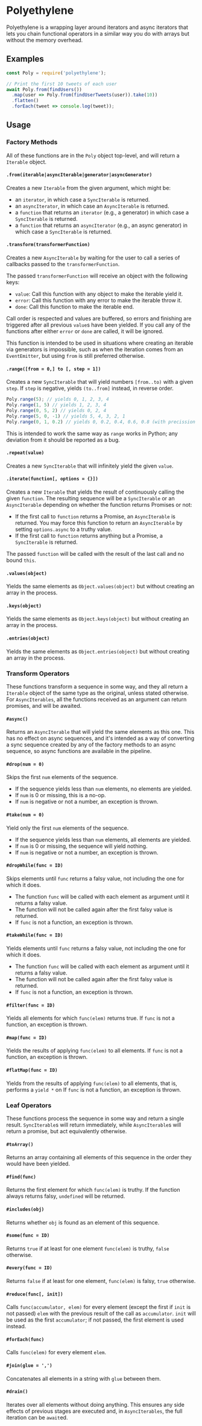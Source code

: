 # Polyethylene

Polyethylene is a wrapping layer around iterators and async iterators that lets you chain
functional operators in a similar way you do with arrays but without the memory overhead.


## Examples

```javascript
const Poly = require('polyethylene');

// Print the first 10 tweets of each user
await Poly.from(findUsers())
  .map(user => Poly.from(findUserTweets(user)).take(10))
  .flatten()
  .forEach(tweet => console.log(tweet));
```

## Usage

### Factory Methods

All of these functions are in the `Poly` object top-level, and will return a `Iterable` object.

#### `.from(iterable|asyncIterable|generator|asyncGenerator)`

Creates a new `Iterable` from the given argument, which might be:

  - an `iterator`, in which case a `SyncIterable` is returned.
  - an `asyncIterator`, in which case an `AsyncIterable` is returned.
  - a `function` that returns an `iterator` (e.g., a generator) in which case a `SyncIterable` is returned.
  - a `function` that returns an `asyncIterator` (e.g., an async generator) in which case a `SyncIterable` is returned.

#### `.transform(transformerFunction)`

Creates a new `AsyncIterable` by waiting for the user to call a series of callbacks passed to the `transformerFunction`.

The passed `transformerFunction` will receive an object with the following keys:

  - `value`: Call this function with any object to make the iterable yield it.
  - `error`: Call this function with any error to make the iterable throw it.
  - `done`: Call this function to make the iterable end.

Call order is respected and values are buffered, so errors and finishing are triggered after all
previous `value`s have been yielded.  If you call any of the functions after either `error` or
`done` are called, it will be ignored.

This function is intended to be used in situations where creating an iterable via generators is
impossible, such as when the iteration comes from an `EventEmitter`, but using `from` is still
preferred otherwise.


#### `.range([from = 0,] to [, step = 1])`

Creates a new `SyncIterable` that will yield numbers `[from..to)` with a given `step`.
If `step` is negative, yields `(to..from]` instead, in reverse order.

```javascript
Poly.range(5); // yields 0, 1, 2, 3, 4
Poly.range(1, 5) // yields 1, 2, 3, 4
Poly.range(0, 5, 2) // yields 0, 2, 4
Poly.range(5, 0, -1) // yields 5, 4, 3, 2, 1
Poly.range(0, 1, 0.2) // yields 0, 0.2, 0.4, 0.6, 0.8 (with precission errors)
```

This is intended to work the same way as `range` works in Python; any deviation from it should be reported as a bug.


#### `.repeat(value)`

Creates a new `SyncIterable` that will infinitely yield the given `value`.

#### `.iterate(function[, options = {}])`

Creates a new `Iterable` that yields the result of continuously calling the given `function`.
The resulting sequence will be a `SyncIterable` or an `AsyncIterable` depending on whether the function returns Promises or not:

  - If the first call to `function` returns a Promise, an `AsyncIterable` is returned.
    You may force this function to return an `AsyncIterable` by setting `options.async` to a truthy value.
  - If the first call to `function` returns anything but a Promise, a `SyncIterable` is returned.

The passed `function` will be called with the result of the last call and no bound `this`.


#### `.values(object)`

Yields the same elements as `Object.values(object)` but without creating an array in the process.

#### `.keys(object)`

Yields the same elements as `Object.keys(object)` but without creating an array in the process.

#### `.entries(object)`

Yields the same elements as `Object.entries(object)` but without creating an array in the process.



### Transform Operators

These functions transform a sequence in some way, and they all return a `Iterable` object of the same type as the original, unless stated otherwise.
For `AsyncIterables`, all the functions received as an argument can return promises, and will be awaited.


#### `#async()`

Returns an `AsyncIterable` that will yield the same elements as this one.
This has no effect on async sequences, and it's intended as a way of converting a sync sequence created by any of the
factory methods to an async sequence, so async functions are available in the pipeline.


#### `#drop(num = 0)`

Skips the first `num` elements of the sequence.

- If the sequence yields less than `num` elements, no elements are yielded.
- If `num` is 0 or missing, this is a no-op.
- If `num` is negative or not a number, an exception is thrown.


#### `#take(num = 0)`

Yield only the first `num` elements of the sequence.

- If the sequence yields less than `num` elements, all elements are yielded.
- If `num` is 0 or missing, the sequence will yield nothing.
- If `num` is negative or not a number, an exception is thrown.


#### `#dropWhile(func = ID)`

Skips elements until `func` returns a falsy value, not including the one for which it does.

- The function `func` will be called with each element as argument until it returns a falsy value.
- The function will not be called again after the first falsy value is returned.
- If `func` is not a function, an exception is thrown.


#### `#takeWhile(func = ID)`

Yields elements until `func` returns a falsy value, not including the one for which it does.

- The function `func` will be called with each element as argument until it returns a falsy value.
- The function will not be called again after the first falsy value is returned.
- If `func` is not a function, an exception is thrown.

#### `#filter(func = ID)`

Yields all elements for which `func(elem)` returns true.
If `func` is not a function, an exception is thrown.

#### `#map(func = ID)`

Yields the results of applying `func(elem)` to all elements.
If `func` is not a function, an exception is thrown.

#### `#flatMap(func = ID)`

Yields from the results of applying `func(elem)` to all elements, that is, performs a `yield *` on
If `func` is not a function, an exception is thrown.


### Leaf Operators

These functions process the sequence in some way and return a single result.
`SyncIterable`s will return immediately, while `AsyncIterable`s will return a promise, but act equivalently otherwise.


#### `#toArray()`

Returns an array containing all elements of this sequence in the order they would have been yielded.


#### `#find(func)`

Returns the first element for which `func(elem)` is truthy.  If the function always returns falsy,
`undefined` will be returned.


#### `#includes(obj)`

Returns whether `obj` is found as an element of this sequence.


#### `#some(func = ID)`

Returns `true` if at least for one element `func(elem)` is truthy, `false` otherwise.


#### `#every(func = ID)`

Returns `false` if at least for one element, `func(elem)` is falsy, `true` otherwise.


#### `#reduce(func[, init])`

Calls `func(accumulator, elem)` for every element (except the first if `init` is not passed) `elem` with the previous result of the call as `accumulator`.
`init` will be used as the first `accumulator`; if not passed, the first element is used instead.


#### `#forEach(func)`

Calls `func(elem)` for every element `elem`.


#### `#join(glue = ',')`

Concatenates all elements in a string with `glue` between them.


#### `#drain()`

Iterates over all elements without doing anything.
This ensures any side effects of previous stages are executed and, in `AsyncIterables`, the full iteration can be `await`ed.
